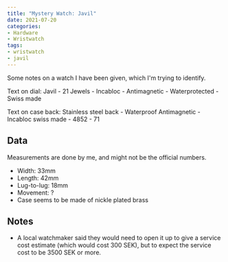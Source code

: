 ```yaml
---
title: "Mystery Watch: Javil"
date: 2021-07-20
categories:
- Hardware
- Wristwatch
tags:
- wristwatch
- javil
---
```


Some notes on a watch I have been given, which I'm trying to identify.

Text on dial: Javil - 21 Jewels - Incabloc - Antimagnetic - Waterprotected - Swiss made

Text on case back: Stainless steel back - Waterproof Antimagnetic - Incabloc swiss made - 4852 - 71

## Data

Measurements are done by me, and might not be the official numbers.

* Width: 33mm
* Length: 42mm
* Lug-to-lug: 18mm
* Movement: ?
* Case seems to be made of nickle plated brass

## Notes

* A local watchmaker said they would need to open it up to give a service cost estimate (which would cost 300 SEK), but to expect the service cost to be 3500 SEK or more.
